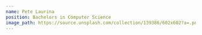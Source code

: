 ```yaml
---
name: Pete Laurina
position: Bachelors in Computer Science
image_path: https://source.unsplash.com/collection/139386/602x602?a=.png
---
```

